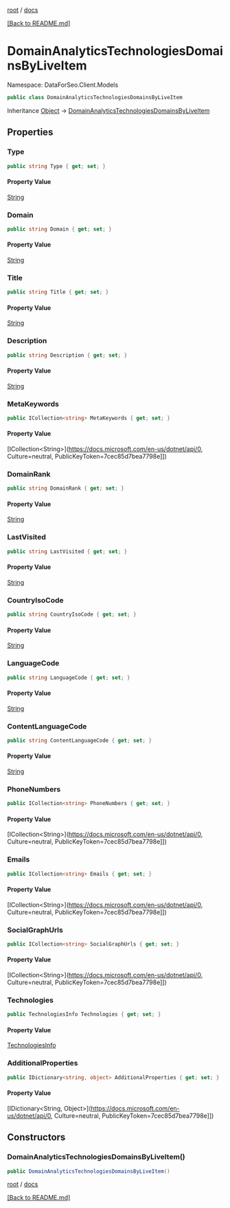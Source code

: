 [root](./../ "root") / [docs](./ "docs")

[[Back to README.md]](./../README.md "[Back to README.md]")

# DomainAnalyticsTechnologiesDomainsByLiveItem

Namespace: DataForSeo.Client.Models

```csharp
public class DomainAnalyticsTechnologiesDomainsByLiveItem
```

Inheritance [Object](https://docs.microsoft.com/en-us/dotnet/api/Object) → [DomainAnalyticsTechnologiesDomainsByLiveItem](./DomainAnalyticsTechnologiesDomainsByLiveItem.md)

## Properties

### **Type**

```csharp
public string Type { get; set; }
```

#### Property Value

[String](https://docs.microsoft.com/en-us/dotnet/api/String)<br>

### **Domain**

```csharp
public string Domain { get; set; }
```

#### Property Value

[String](https://docs.microsoft.com/en-us/dotnet/api/String)<br>

### **Title**

```csharp
public string Title { get; set; }
```

#### Property Value

[String](https://docs.microsoft.com/en-us/dotnet/api/String)<br>

### **Description**

```csharp
public string Description { get; set; }
```

#### Property Value

[String](https://docs.microsoft.com/en-us/dotnet/api/String)<br>

### **MetaKeywords**

```csharp
public ICollection<string> MetaKeywords { get; set; }
```

#### Property Value

[ICollection&lt;String&gt;](https://docs.microsoft.com/en-us/dotnet/api/0, Culture=neutral, PublicKeyToken=7cec85d7bea7798e]])<br>

### **DomainRank**

```csharp
public string DomainRank { get; set; }
```

#### Property Value

[String](https://docs.microsoft.com/en-us/dotnet/api/String)<br>

### **LastVisited**

```csharp
public string LastVisited { get; set; }
```

#### Property Value

[String](https://docs.microsoft.com/en-us/dotnet/api/String)<br>

### **CountryIsoCode**

```csharp
public string CountryIsoCode { get; set; }
```

#### Property Value

[String](https://docs.microsoft.com/en-us/dotnet/api/String)<br>

### **LanguageCode**

```csharp
public string LanguageCode { get; set; }
```

#### Property Value

[String](https://docs.microsoft.com/en-us/dotnet/api/String)<br>

### **ContentLanguageCode**

```csharp
public string ContentLanguageCode { get; set; }
```

#### Property Value

[String](https://docs.microsoft.com/en-us/dotnet/api/String)<br>

### **PhoneNumbers**

```csharp
public ICollection<string> PhoneNumbers { get; set; }
```

#### Property Value

[ICollection&lt;String&gt;](https://docs.microsoft.com/en-us/dotnet/api/0, Culture=neutral, PublicKeyToken=7cec85d7bea7798e]])<br>

### **Emails**

```csharp
public ICollection<string> Emails { get; set; }
```

#### Property Value

[ICollection&lt;String&gt;](https://docs.microsoft.com/en-us/dotnet/api/0, Culture=neutral, PublicKeyToken=7cec85d7bea7798e]])<br>

### **SocialGraphUrls**

```csharp
public ICollection<string> SocialGraphUrls { get; set; }
```

#### Property Value

[ICollection&lt;String&gt;](https://docs.microsoft.com/en-us/dotnet/api/0, Culture=neutral, PublicKeyToken=7cec85d7bea7798e]])<br>

### **Technologies**

```csharp
public TechnologiesInfo Technologies { get; set; }
```

#### Property Value

[TechnologiesInfo](./TechnologiesInfo.md)<br>

### **AdditionalProperties**

```csharp
public IDictionary<string, object> AdditionalProperties { get; set; }
```

#### Property Value

[IDictionary&lt;String, Object&gt;](https://docs.microsoft.com/en-us/dotnet/api/0, Culture=neutral, PublicKeyToken=7cec85d7bea7798e]])<br>

## Constructors

### **DomainAnalyticsTechnologiesDomainsByLiveItem()**

```csharp
public DomainAnalyticsTechnologiesDomainsByLiveItem()
```

[root](./../ "root") / [docs](./ "docs")

[[Back to README.md]](./../README.md "[Back to README.md]")